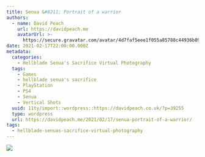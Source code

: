 ```yaml
---
title: Senua &#8211; Portrait of a warrior
authors:
  - name: David Peach
    url: https://davidpeach.me
    avatarUrl: >-
      https://secure.gravatar.com/avatar/4d7faf5eee1f055a85788c44936b8995eaab6dfb004e7854ec747ccb272e91ee?s=96&d=mm&r=g
date: 2021-02-17T22:00:00.000Z
metadata:
  categories:
    - Hellblade Senua's Sacrifice Virtual Photography
  tags:
    - Games
    - hellblade senua's sacrifice
    - PlayStation
    - PS4
    - Senua
    - Vertical Shots
  uuid: 11ty/import::wordpress::https://davidpeach.co.uk/?p=39255
  type: wordpress
  url: https://davidpeach.me/2021/02/17/senua-portrait-of-a-warrior/
tags:
  - hellblade-senuas-sacrifice-virtual-photography
---
```

[![](/assets/Portrait-of-a-warrior-1152x204-eCTyzFy2xaEo.jpg)](/assets/Portrait-of-a-warrior-1152x204-eCTyzFy2xaEo.jpg)